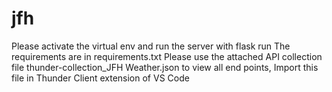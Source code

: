 # jfh

Please activate the virtual env and run the server with flask run
The requirements are in requirements.txt
Please use the attached API collection file thunder-collection_JFH Weather.json to view all end points, Import this file in Thunder Client extension of VS Code
